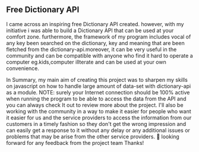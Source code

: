 ## Free Dictionary API

I came across an inspiring free Dictionary API created. however, with my initiative i was able to build a Dictionary APl that can be used at your comfort zone.
furthermore, the framework of my program includes vocal of any key been searched on the dictionary, key and meaning that are been fletched from the dictionary-api.moreover, it can be very useful in the community and can be compatible with anyone who find it hard to operate a computer eg.kids,computer illterate and can be used at your own 
convenience.

In Summary, my main aim of creating this project was to sharpen my skills on javascript on how to handle large amount of data-set with dictionary-api as a module.
NOTE: surely your Internet connection should be 100% active when running the program to be able to access the data from the API and you can always check It out to review more about the project. 
I'll also be working with the community in a way to make it easier for people who want it easier for us and the service providers to access the information from our customers in a timely fashion so they don't get the wrong impression and can easily get a response to it without any delay or any additional issues or problems that may be arise from the other service providers. 🙏 looking forward for any feedback from the project team Thanks!
